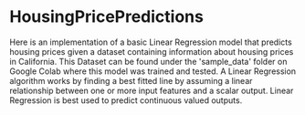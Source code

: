 # HousingPricePredictions
Here is an implementation of a basic Linear Regression model that predicts housing prices given a dataset containing information about housing prices in California. This Dataset can be found under the 'sample_data' folder on Google Colab where this model was trained and tested. 
A Linear Regression algorithm works by finding a best fitted line by assuming a linear relationship between one or more input features and a scalar output. Linear Regression is best used to predict continuous valued outputs. 

